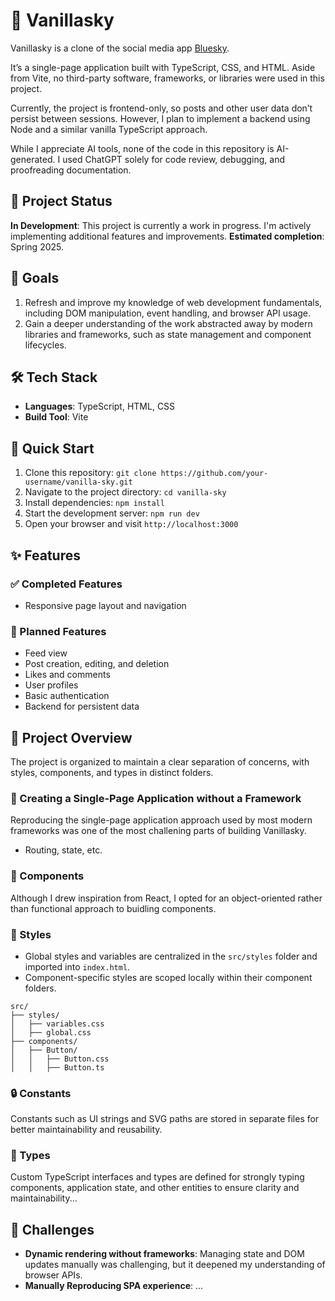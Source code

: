 # 🍦 Vanillasky

Vanillasky is a clone of the social media app [Bluesky](https://bsky.app/).

It’s a single-page application built with TypeScript, CSS, and HTML. Aside from Vite, no third-party software, frameworks, or libraries were used in this project.

Currently, the project is frontend-only, so posts and other user data don’t persist between sessions. However, I plan to implement a backend using Node and a similar vanilla TypeScript approach.

While I appreciate AI tools, none of the code in this repository is AI-generated. I used ChatGPT solely for code review, debugging, and proofreading documentation.

## 📌 Project Status

**In Development**: This project is currently a work in progress. I'm actively implementing additional features and improvements.
**Estimated completion**: Spring 2025.

## 🎯 Goals

1. Refresh and improve my knowledge of web development fundamentals, including DOM manipulation, event handling, and browser API usage.
2. Gain a deeper understanding of the work abstracted away by modern libraries and frameworks, such as state management and component lifecycles.

## 🛠️ Tech Stack

- **Languages**: TypeScript, HTML, CSS
- **Build Tool**: Vite

## 🚀 Quick Start

1. Clone this repository: `git clone https://github.com/your-username/vanilla-sky.git`
2. Navigate to the project directory: `cd vanilla-sky`
3. Install dependencies: `npm install`
4. Start the development server: `npm run dev`
5. Open your browser and visit `http://localhost:3000`

## ✨ Features

### ✅ Completed Features

- Responsive page layout and navigation

### 🌟 Planned Features

- Feed view
- Post creation, editing, and deletion
- Likes and comments
- User profiles
- Basic authentication
- Backend for persistent data

## 📁 Project Overview

The project is organized to maintain a clear separation of concerns, with styles, components, and types in distinct folders.

### 🤔 Creating a Single-Page Application without a Framework

Reproducing the single-page application approach used by most modern frameworks was one of the most challening parts of building Vanillasky.

- Routing, state, etc.

### 🧩 Components

Although I drew inspiration from React, I opted for an object-oriented rather than functional approach to buidling components.

### 💅 Styles

- Global styles and variables are centralized in the `src/styles` folder and imported into `index.html`.
- Component-specific styles are scoped locally within their component folders.

```
src/
├── styles/
│   ├── variables.css
│   ├── global.css
├── components/
│   ├── Button/
│   │   ├── Button.css
│   │   ├── Button.ts
```

### 🔒 Constants

Constants such as UI strings and SVG paths are stored in separate files for better maintainability and reusability.

### 📐 Types

Custom TypeScript interfaces and types are defined for strongly typing components, application state, and other entities to ensure clarity and maintainability...

## 🤔 Challenges

- **Dynamic rendering without frameworks**: Managing state and DOM updates manually was challenging, but it deepened my understanding of browser APIs.
- **Manually Reproducing SPA experience**: ...

<!-- ## 📷 Demo

Coming soon

## ♿ Accessibility

- Keyboard-friendly navigation is being implemented.
- ARIA roles are planned to improve compatibility with screen readers. -->
